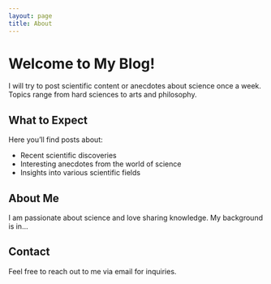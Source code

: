 ```yaml
---
layout: page
title: About
---
```


# Welcome to My Blog!

I will try to post scientific content or anecdotes about science once a week. Topics range from hard sciences to arts and philosophy. 

## What to Expect

Here you’ll find posts about:
- Recent scientific discoveries
- Interesting anecdotes from the world of science
- Insights into various scientific fields

## About Me

I am passionate about science and love sharing knowledge. My background is in...

## Contact

Feel free to reach out to me via email for inquiries.
